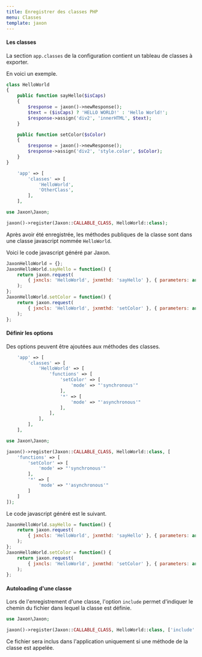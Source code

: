 ```yaml
---
title: Enregistrer des classes PHP
menu: Classes
template: jaxon
---
```


#### Les classes

La section `app.classes` de la configuration contient un tableau de classes à exporter.

En voici un exemple.

```php
class HelloWorld
{
    public function sayHello($isCaps)
    {
        $response = jaxon()->newResponse();
        $text = ($isCaps) ? 'HELLO WORLD!' : 'Hello World!';
        $response->assign('div2', 'innerHTML', $text);
    }

    public function setColor($sColor)
    {
        $response = jaxon()->newResponse();
        $response->assign('div2', 'style.color', $sColor);
    }
}
```

```php
    'app' => [
        'classes' => [
            'HelloWorld',
            'OtherClass',
        ],
    ],
```

```php
use Jaxon\Jaxon;

jaxon()->register(Jaxon::CALLABLE_CLASS, HelloWorld::class);
```

Après avoir été enregistrée, les méthodes publiques de la classe sont dans une classe javascript nommée `HelloWorld`.

Voici le code javascript généré par Jaxon.

```javascript
JaxonHelloWorld = {};
JaxonHelloWorld.sayHello = function() {
    return jaxon.request(
        { jxncls: 'HelloWorld', jxnmthd: 'sayHello' }, { parameters: arguments }
    );
};
JaxonHelloWorld.setColor = function() {
    return jaxon.request(
        { jxncls: 'HelloWorld', jxnmthd: 'setColor' }, { parameters: arguments }
    );
};
```

#### Définir les options

Des options peuvent être ajoutées aux méthodes des classes.

```php
    'app' => [
        'classes' => [
            'HelloWorld' => [
                'functions' => [
                    'setColor' => [
                        'mode' => "'synchronous'"
                    ],
                    '*' => [
                        'mode' => "'asynchronous'"
                    ],
                ],
            ],
        ],
    ],
```

```php
use Jaxon\Jaxon;

jaxon()->register(Jaxon::CALLABLE_CLASS, HelloWorld::class, [
    'functions' => [
        'setColor' => [
            'mode' => "'synchronous'"
        ],
        '*' => [
            'mode' => "'asynchronous'"
        ]
    ]
]);
```

Le code javascript généré est le suivant.

```js
JaxonHelloWorld.sayHello = function() {
    return jaxon.request(
        { jxncls: 'HelloWorld', jxnmthd: 'sayHello' }, { parameters: arguments, mode: 'asynchronous' }
    );
};
JaxonHelloWorld.setColor = function() {
    return jaxon.request(
        { jxncls: 'HelloWorld', jxnmthd: 'setColor' }, { parameters: arguments, mode: 'synchronous' }
    );
};
```

#### Autoloading d'une classe

Lors de l'enregistrement d'une classe, l'option `include` permet d'indiquer le chemin du fichier dans lequel la classe est définie.

```php
use Jaxon\Jaxon;

jaxon()->register(Jaxon::CALLABLE_CLASS, HelloWorld::class, ['include' => '/path/to/dir/HelloWorld.php']);
```

Ce fichier sera inclus dans l'application uniquement si une méthode de la classe est appelée.
